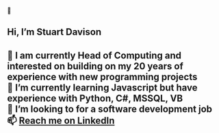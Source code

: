 👋 <h2>Hi, I’m Stuart Davison<h2>

👀 I am currently Head of Computing and interested on building on my 20 years of experience with new programming projects<br>
🌱 I’m currently learning Javascript but have experience with Python, C#, MSSQL, VB<br>
💞️ I’m looking to for a software development job<br>
📫 [Reach me on LinkedIn](https://www.linkedin.com/in/stuart-davison-67b6a331/)<br>
<br>
